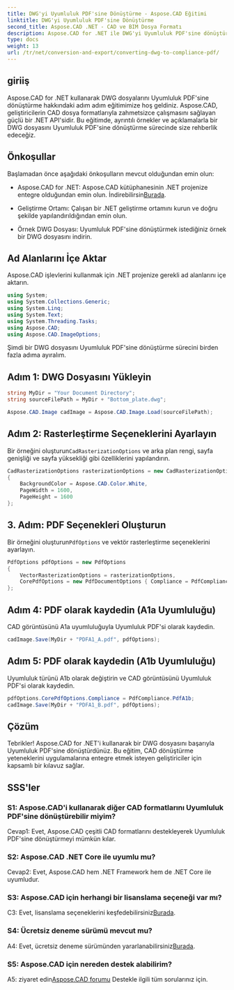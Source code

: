 ```yaml
---
title: DWG'yi Uyumluluk PDF'sine Dönüştürme - Aspose.CAD Eğitimi
linktitle: DWG'yi Uyumluluk PDF'sine Dönüştürme
second_title: Aspose.CAD .NET - CAD ve BIM Dosya Formatı
description: Aspose.CAD for .NET ile DWG'yi Uyumluluk PDF'sine dönüştürün. Adım adım rehberlik için eğitimimizi takip edin.
type: docs
weight: 13
url: /tr/net/conversion-and-export/converting-dwg-to-compliance-pdf/
---
```

## giriiş

Aspose.CAD for .NET kullanarak DWG dosyalarını Uyumluluk PDF'sine dönüştürme hakkındaki adım adım eğitimimize hoş geldiniz. Aspose.CAD, geliştiricilerin CAD dosya formatlarıyla zahmetsizce çalışmasını sağlayan güçlü bir .NET API'sidir. Bu eğitimde, ayrıntılı örnekler ve açıklamalarla bir DWG dosyasını Uyumluluk PDF'sine dönüştürme sürecinde size rehberlik edeceğiz.

## Önkoşullar

Başlamadan önce aşağıdaki önkoşulların mevcut olduğundan emin olun:

-  Aspose.CAD for .NET: Aspose.CAD kütüphanesinin .NET projenize entegre olduğundan emin olun. İndirebilirsin[Burada](https://releases.aspose.com/cad/net/).

- Geliştirme Ortamı: Çalışan bir .NET geliştirme ortamını kurun ve doğru şekilde yapılandırıldığından emin olun.

- Örnek DWG Dosyası: Uyumluluk PDF'sine dönüştürmek istediğiniz örnek bir DWG dosyasını indirin.

## Ad Alanlarını İçe Aktar

Aspose.CAD işlevlerini kullanmak için .NET projenize gerekli ad alanlarını içe aktarın.

```csharp
using System;
using System.Collections.Generic;
using System.Linq;
using System.Text;
using System.Threading.Tasks;
using Aspose.CAD;
using Aspose.CAD.ImageOptions;
```

Şimdi bir DWG dosyasını Uyumluluk PDF'sine dönüştürme sürecini birden fazla adıma ayıralım.

## Adım 1: DWG Dosyasını Yükleyin

```csharp
string MyDir = "Your Document Directory";
string sourceFilePath = MyDir + "Bottom_plate.dwg";

Aspose.CAD.Image cadImage = Aspose.CAD.Image.Load(sourceFilePath);
```

## Adım 2: Rasterleştirme Seçeneklerini Ayarlayın

 Bir örneğini oluşturun`CadRasterizationOptions` ve arka plan rengi, sayfa genişliği ve sayfa yüksekliği gibi özelliklerini yapılandırın.

```csharp
CadRasterizationOptions rasterizationOptions = new CadRasterizationOptions
{
    BackgroundColor = Aspose.CAD.Color.White,
    PageWidth = 1600,
    PageHeight = 1600
};
```

## 3. Adım: PDF Seçenekleri Oluşturun

 Bir örneğini oluşturun`PdfOptions` ve vektör rasterleştirme seçeneklerini ayarlayın.

```csharp
PdfOptions pdfOptions = new PdfOptions
{
    VectorRasterizationOptions = rasterizationOptions,
    CorePdfOptions = new PdfDocumentOptions { Compliance = PdfCompliance.PdfA1a }
};
```

## Adım 4: PDF olarak kaydedin (A1a Uyumluluğu)

CAD görüntüsünü A1a uyumluluğuyla Uyumluluk PDF'si olarak kaydedin.

```csharp
cadImage.Save(MyDir + "PDFA1_A.pdf", pdfOptions);
```

## Adım 5: PDF olarak kaydedin (A1b Uyumluluğu)

Uyumluluk türünü A1b olarak değiştirin ve CAD görüntüsünü Uyumluluk PDF'si olarak kaydedin.

```csharp
pdfOptions.CorePdfOptions.Compliance = PdfCompliance.PdfA1b;
cadImage.Save(MyDir + "PDFA1_B.pdf", pdfOptions);
```

## Çözüm

Tebrikler! Aspose.CAD for .NET'i kullanarak bir DWG dosyasını başarıyla Uyumluluk PDF'sine dönüştürdünüz. Bu eğitim, CAD dönüştürme yeteneklerini uygulamalarına entegre etmek isteyen geliştiriciler için kapsamlı bir kılavuz sağlar.

## SSS'ler

### S1: Aspose.CAD'i kullanarak diğer CAD formatlarını Uyumluluk PDF'sine dönüştürebilir miyim?

Cevap1: Evet, Aspose.CAD çeşitli CAD formatlarını destekleyerek Uyumluluk PDF'sine dönüştürmeyi mümkün kılar.

### S2: Aspose.CAD .NET Core ile uyumlu mu?

Cevap2: Evet, Aspose.CAD hem .NET Framework hem de .NET Core ile uyumludur.

### S3: Aspose.CAD için herhangi bir lisanslama seçeneği var mı?

 C3: Evet, lisanslama seçeneklerini keşfedebilirsiniz[Burada](https://purchase.aspose.com/buy).

### S4: Ücretsiz deneme sürümü mevcut mu?

 A4: Evet, ücretsiz deneme sürümünden yararlanabilirsiniz[Burada](https://releases.aspose.com/).

### S5: Aspose.CAD için nereden destek alabilirim?

A5: ziyaret edin[Aspose.CAD forumu](https://forum.aspose.com/c/cad/19) Destekle ilgili tüm sorularınız için.